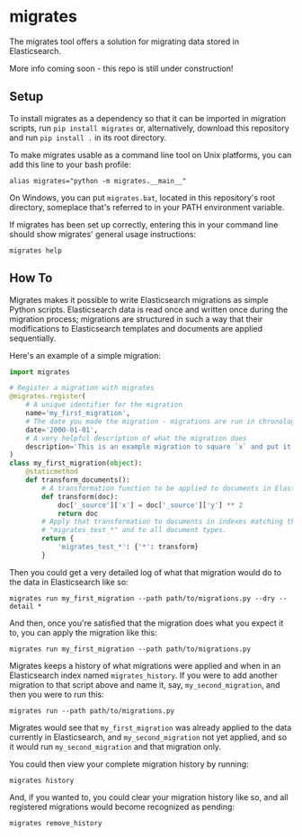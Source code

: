 # migrates

The migrates tool offers a solution for migrating data stored in Elasticsearch.

More info coming soon - this repo is still under construction!

## Setup

To install migrates as a dependency so that it can be imported in migration
scripts, run `pip install migrates` or, alternatively, download this repository
and run `pip install .` in its root directory.

To make migrates usable as a command line tool on Unix platforms, you can add
this line to your bash profile:

``` text
alias migrates="python -m migrates.__main__"
```

On Windows, you can put `migrates.bat`, located in this repository's root
directory, someplace that's referred to in your PATH environment variable.

If migrates has been set up correctly, entering this in your command line
should show migrates' general usage instructions:

``` text
migrates help
```

## How To

Migrates makes it possible to write Elasticsearch migrations as simple Python
scripts. Elasticsearch data is read once and written once during the migration
process; migrations are structured in such a way that their modifications to
Elasticsearch templates and documents are applied sequentially.

Here's an example of a simple migration:

``` python
import migrates

# Register a migration with migrates
@migrates.register(
    # A unique identifier for the migration
    name='my_first_migration',
    # The date you made the migration - migrations are run in chronological order
    date='2000-01-01',
    # A very helpful description of what the migration does
    description='This is an example migration to square `x` and put it in `y`.'
)
class my_first_migration(object):
    @staticmethod
    def transform_documents():
        # A transformation function to be applied to documents in Elasticsearch
        def transform(doc):
            doc['_source']['x'] = doc['_source']['y'] ** 2
            return doc
        # Apply that transformation to documents in indexes matching the pattern
        # "migrates_test_*" and to all document types.
        return {
            'migrates_test_*': {'*': transform}
        }
```

Then you could get a very detailed log of what that migration would do to
the data in Elasticsearch like so:

``` text
migrates run my_first_migration --path path/to/migrations.py --dry --detail *
```

And then, once you're satisfied that the migration does what you expect it
to, you can apply the migration like this:

``` text
migrates run my_first_migration --path path/to/migrations.py
```

Migrates keeps a history of what migrations were applied and when in an
Elasticsearch index named `migrates_history`. If you were to add another
migration to that script above and name it, say, `my_second_migration`,
and then you were to run this:

``` text
migrates run --path path/to/migrations.py
```

Migrates would see that `my_first_migration` was already applied to the data
currently in Elasticsearch, and `my_second_migration` not yet applied, and so
it would run `my_second_migration` and that migration only.

You could then view your complete migration history by running:

``` text
migrates history
```

And, if you wanted to, you could clear your migration history like so, and all
registered migrations would become recognized as pending:

```
migrates remove_history
```


